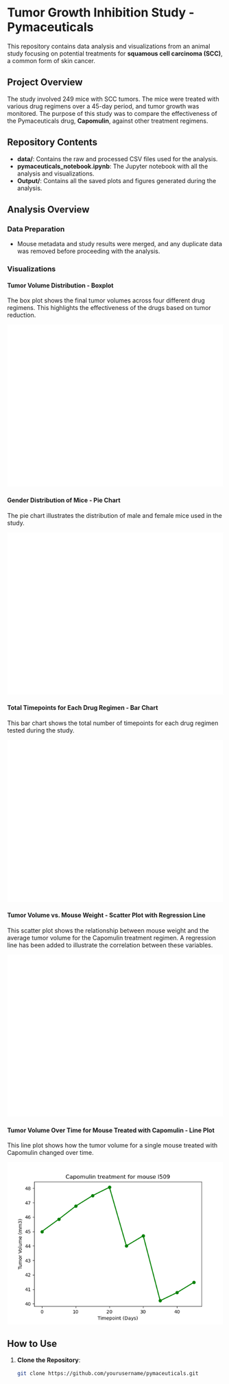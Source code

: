 

# Tumor Growth Inhibition Study - Pymaceuticals

This repository contains data analysis and visualizations from an animal study focusing on potential treatments for **squamous cell carcinoma (SCC)**, a common form of skin cancer.

## Project Overview
The study involved 249 mice with SCC tumors. The mice were treated with various drug regimens over a 45-day period, and tumor growth was monitored. The purpose of this study was to compare the effectiveness of the Pymaceuticals drug, **Capomulin**, against other treatment regimens.

## Repository Contents
- **data/**: Contains the raw and processed CSV files used for the analysis.
- **pymaceuticals_notebook.ipynb**: The Jupyter notebook with all the analysis and visualizations.
- **Output/**: Contains all the saved plots and figures generated during the analysis.


## Analysis Overview

### Data Preparation
- Mouse metadata and study results were merged, and any duplicate data was removed before proceeding with the analysis.

### Visualizations

#### Tumor Volume Distribution - Boxplot
The box plot shows the final tumor volumes across four different drug regimens. This highlights the effectiveness of the drugs based on tumor reduction.

![Boxplot](Output/boxplot.png)

#### Gender Distribution of Mice - Pie Chart
The pie chart illustrates the distribution of male and female mice used in the study.

![Gender Distribution](Output/distribution.png)

#### Total Timepoints for Each Drug Regimen - Bar Chart
This bar chart shows the total number of timepoints for each drug regimen tested during the study.

![Total Timepoints](Output/total_timepoints.png)

#### Tumor Volume vs. Mouse Weight - Scatter Plot with Regression Line
This scatter plot shows the relationship between mouse weight and the average tumor volume for the Capomulin treatment regimen. A regression line has been added to illustrate the correlation between these variables.

![Tumor Regression](Output/tumor_regression.png)

#### Tumor Volume Over Time for Mouse Treated with Capomulin - Line Plot
This line plot shows how the tumor volume for a single mouse treated with Capomulin changed over time.

![Tumor Volume](Output/tumorvolumn.png)

## How to Use
1. **Clone the Repository**:
   ```bash
   git clone https://github.com/yourusername/pymaceuticals.git
